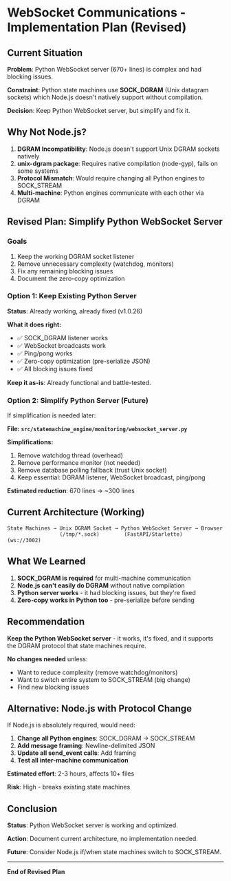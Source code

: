 # WebSocket Communications - Implementation Plan (Revised)

## Current Situation

**Problem**: Python WebSocket server (670+ lines) is complex and had blocking issues.

**Constraint**: Python state machines use **SOCK_DGRAM** (Unix datagram sockets) which Node.js doesn't natively support without compilation.

**Decision**: Keep Python WebSocket server, but simplify and fix it.

## Why Not Node.js?

1. **DGRAM Incompatibility**: Node.js doesn't support Unix DGRAM sockets natively
2. **unix-dgram package**: Requires native compilation (node-gyp), fails on some systems
3. **Protocol Mismatch**: Would require changing all Python engines to SOCK_STREAM
4. **Multi-machine**: Python engines communicate with each other via DGRAM

## Revised Plan: Simplify Python WebSocket Server

### Goals

1. Keep the working DGRAM socket listener
2. Remove unnecessary complexity (watchdog, monitors)
3. Fix any remaining blocking issues
4. Document the zero-copy optimization

### Option 1: Keep Existing Python Server

**Status**: Already working, already fixed (v1.0.26)

**What it does right:**
- ✅ SOCK_DGRAM listener works
- ✅ WebSocket broadcasts work
- ✅ Ping/pong works
- ✅ Zero-copy optimization (pre-serialize JSON)
- ✅ All blocking issues fixed

**Keep it as-is**: Already functional and battle-tested.

### Option 2: Simplify Python Server (Future)

If simplification is needed later:

**File: `src/statemachine_engine/monitoring/websocket_server.py`**

**Simplifications:**
1. Remove watchdog thread (overhead)
2. Remove performance monitor (not needed)
3. Remove database polling fallback (trust Unix socket)
4. Keep essential: DGRAM listener, WebSocket broadcast, ping/pong

**Estimated reduction**: 670 lines → ~300 lines

## Current Architecture (Working)

```
State Machines → Unix DGRAM Socket → Python WebSocket Server → Browser
                 (/tmp/*.sock)        (FastAPI/Starlette)      (ws://3002)
```

## What We Learned

1. **SOCK_DGRAM is required** for multi-machine communication
2. **Node.js can't easily do DGRAM** without native compilation
3. **Python server works** - it had blocking issues, but they're fixed
4. **Zero-copy works in Python too** - pre-serialize before sending

## Recommendation

**Keep the Python WebSocket server** - it works, it's fixed, and it supports the DGRAM protocol that state machines require.

**No changes needed** unless:
- Want to reduce complexity (remove watchdog/monitors)
- Want to switch entire system to SOCK_STREAM (big change)
- Find new blocking issues

## Alternative: Node.js with Protocol Change

If Node.js is absolutely required, would need:

1. **Change all Python engines**: SOCK_DGRAM → SOCK_STREAM
2. **Add message framing**: Newline-delimited JSON
3. **Update all send_event calls**: Add framing
4. **Test all inter-machine communication**

**Estimated effort**: 2-3 hours, affects 10+ files

**Risk**: High - breaks existing state machines

## Conclusion

**Status**: Python WebSocket server is working and optimized.

**Action**: Document current architecture, no implementation needed.

**Future**: Consider Node.js if/when state machines switch to SOCK_STREAM.

---

**End of Revised Plan**
